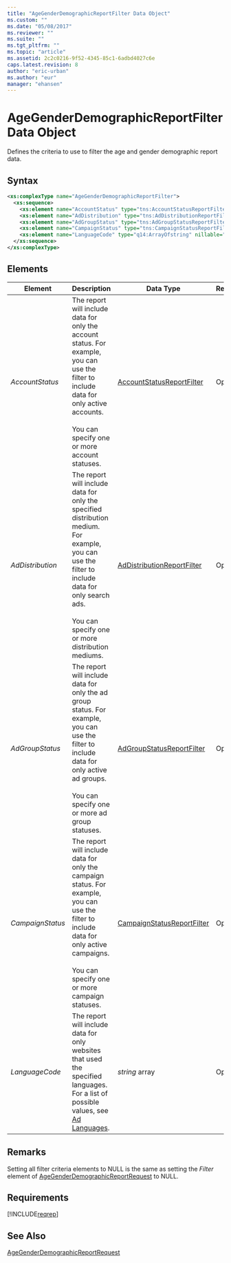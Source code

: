 ```yaml
---
title: "AgeGenderDemographicReportFilter Data Object"
ms.custom: ""
ms.date: "05/08/2017"
ms.reviewer: ""
ms.suite: ""
ms.tgt_pltfrm: ""
ms.topic: "article"
ms.assetid: 2c2c0216-9f52-4345-85c1-6adbd4027c6e
caps.latest.revision: 8
author: "eric-urban"
ms.author: "eur"
manager: "ehansen"
---
```

# AgeGenderDemographicReportFilter Data Object
Defines the criteria to use to filter the age and gender demographic report data.

## Syntax

```xml
<xs:complexType name="AgeGenderDemographicReportFilter">
  <xs:sequence>
    <xs:element name="AccountStatus" type="tns:AccountStatusReportFilter" nillable="true" minOccurs="0"/>
    <xs:element name="AdDistribution" type="tns:AdDistributionReportFilter" nillable="true" minOccurs="0"/>
    <xs:element name="AdGroupStatus" type="tns:AdGroupStatusReportFilter" nillable="true" minOccurs="0"/>
    <xs:element name="CampaignStatus" type="tns:CampaignStatusReportFilter" nillable="true" minOccurs="0"/>
    <xs:element name="LanguageCode" type="q14:ArrayOfstring" nillable="true" minOccurs="0" xmlns:q14="http://schemas.microsoft.com/2003/10/Serialization/Arrays"/>
  </xs:sequence>
</xs:complexType>
```

## <a name="Elements"></a>Elements

|Element|Description|Data Type|Required/Optional|
|-----------|---------------|-------------|---------------------|
|*AccountStatus*|The report will include data for only the account status. For example, you can use the filter to include data for only active accounts.<br /><br />You can specify one or more account statuses.|[AccountStatusReportFilter](../reporting-api/accountstatusreportfilter-value-set.md)|Optional|
|*AdDistribution*|The report will include data for only the specified distribution medium. For example, you can use the filter to include data for only search ads.<br /><br />You can specify one or more distribution mediums.|[AdDistributionReportFilter](../reporting-api/addistributionreportfilter-value-set.md)|Optional|
|*AdGroupStatus*|The report will include data for only the ad group status. For example, you can use the filter to include data for only active ad groups.<br /><br />You can specify one or more ad group statuses.|[AdGroupStatusReportFilter](../reporting-api/adgroupstatusreportfilter-value-set.md)|Optional|
|*CampaignStatus*|The report will include data for only the campaign status. For example, you can use the filter to include data for only active campaigns.<br /><br />You can specify one or more campaign statuses.|[CampaignStatusReportFilter](../reporting-api/campaignstatusreportfilter-value-set.md)|Optional|
|*LanguageCode*|The report will include data for only websites that used the specified languages. For a list of possible values, see [Ad Languages](http://msdn.microsoft.com/library/ac68ee2d-1cbc-4ea7-b648-68c21f8ffa3a).|*string* array|Optional|

## Remarks
Setting all filter criteria elements to NULL is the same as setting the *Filter* element of [AgeGenderDemographicReportRequest](../reporting-api/agegenderdemographicreportrequest-data-object.md) to NULL.

## Requirements
[!INCLUDE[reqrep](../reporting-api/includes/reqrep.md)]
## See Also
[AgeGenderDemographicReportRequest](../reporting-api/agegenderdemographicreportrequest-data-object.md)


